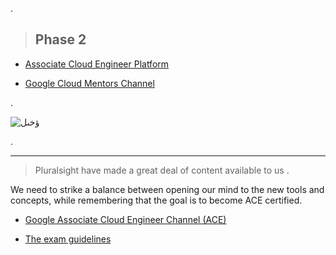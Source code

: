 

.

> ## Phase 2


- [ Associate Cloud Engineer Platform ](https://app.pluralsight.com/search/?q=AWS%20Certified%20Solutions%20Architect%20-%20Associate%20SAA-C02&type=conference%2Cvideo-course%2Cguide%2Cwebinar%2Cpath%2Cassessment&m_sort=relevance&query_id=23ff59af-e6bb-4ea7-b890-3ac4d07bfbe5&source=flyout)


- [Google Cloud Mentors Channel](https://community.andela.com/c/ask-google-cloud-mentors)


.

![ؤخىل](https://user-images.githubusercontent.com/36210723/136195664-c9e84d15-fb0a-48f9-adb8-4a83ca57d143.png)




.

--------------


 > Pluralsight have made a great deal of content available to us .


We  need to strike a balance between opening our mind to the new tools and concepts, while remembering that the goal is to become ACE certified. 



- [Google Associate Cloud Engineer Channel (ACE) ](https://app.pluralsight.com/channels/details/af513717-286c-4c27-ab58-1095473a8760)

- [The exam guidelines ](https://cloud.google.com/certification/guides/cloud-engineer)
